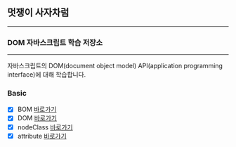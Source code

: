 ## 멋쟁이 사자차럼

---

### DOM 자바스크립트 학습 저장소

---

자바스크립트의 DOM(document object model) API(application programming interface)에 대해 학습합니다.

### Basic

- [x] BOM [바로가기](https://github.com/simseonbeom/core_js/blob/02.dom/client/chapter/dom/01.BOM.js)
- [x] DOM [바로가기](https://github.com/simseonbeom/core_js/blob/02.dom/client/chapter/dom/02.DOM.js)
- [x] nodeClass [바로가기](https://github.com/simseonbeom/core_js/blob/02.dom/client/chapter/dom/03.nodeClass.js)
- [x] attribute [바로가기](https://github.com/simseonbeom/core_js/blob/02.dom/client/chapter/dom/04.attribute.js)
